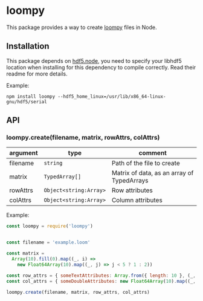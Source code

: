 
# loompy

This package provides a way to create [loompy](https://loompy.org/) files in Node.

## Installation

This package depends on [hdf5.node](https://github.com/HDF-NI/hdf5.node), you need to specify
your libhdf5 location when installing for this dependency to compile correctly.
Read their readme for more details.

Example:
```
npm install loompy --hdf5_home_linux=/usr/lib/x86_64-linux-gnu/hdf5/serial
```

## API

### loompy.create(filename, matrix, rowAttrs, colAttrs)

| argument | type | comment |
|-----|-----|-----|
|filename|`string`| Path of the file to create |
|matrix|`TypedArray[]`| Matrix of data, as an array of TypedArrays |
|rowAttrs|`Object<string:Array>`| Row attributes |
|colAttrs|`Object<string:Array>`| Column attributes |

Example:
```javascript
const loompy = require('loompy')


const filename = 'example.loom'

const matrix =
  Array(10).fill(0).map((_, i) =>
    new Float64Array(10).map((_, j) => j < 5 ? 1 : 2))

const row_attrs = { someTextAttributes: Array.from({ length: 10 }, (_, i) => `Element ${i * i * i}`) }
const col_attrs = { someDoubleAttributes: new Float64Array(10).map((_, i) => i) }

loompy.create(filename, matrix, row_attrs, col_attrs)
```
